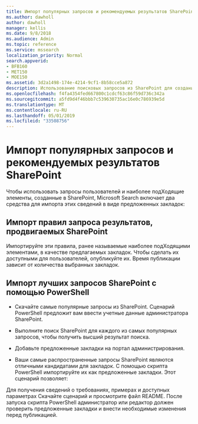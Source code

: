 ```yaml
---
title: Импорт популярных запросов и рекомендуемых результатов SharePoint
ms.author: dawholl
author: dawholl
manager: kellis
ms.date: 9/8/2018
ms.audience: Admin
ms.topic: reference
ms.service: mssearch
localization_priority: Normal
search.appverid:
- BFB160
- MET150
- MOE150
ms.assetid: 3d2a1498-174e-4214-9cf1-8b58cce5a872
description: Использование поисковых запросов из SharePoint для создания результатов работы Microsoft Search
ms.openlocfilehash: f4fa4354fed667800c1cdcf63c86f59d736c342a
ms.sourcegitcommit: a5fd9d4f46bbb7c539630735ac16e0c786939e5d
ms.translationtype: MT
ms.contentlocale: ru-RU
ms.lasthandoff: 05/01/2019
ms.locfileid: "33508756"
---
```

# <a name="import-sharepoint-promoted-results-and-top-queries"></a>Импорт популярных запросов и рекомендуемых результатов SharePoint

Чтобы использовать запросы пользователей и наиболее подХодящие элементы, созданные в SharePoint, Microsoft Search включает два средства для импорта этих сведений в виде предложенных закладок: 
  
## <a name="import-sharepoint-promoted-result-query-rules"></a>Импорт правил запроса результатов, продвигаемых SharePoint

Импортируйте эти правила, ранее называемые наиболее подХодящими элементами, в качестве предлагаемых закладок. Чтобы сделать их доступными для пользователей, опубликуйте их. Время публикации зависит от количества выбранных закладок.
  
## <a name="import-top-sharepoint-queries-using-powershell"></a>Импорт лучших запросов SharePoint с помощью PowerShell

- Скачайте самые популярные запросы из SharePoint. Сценарий PowerShell предложит вам ввести учетные данные администратора SharePoint.
    
- Выполните поиск SharePoint для каждого из самых популярных запросов, чтобы получить высший результат поиска.
    
- Добавьте предложенные закладки на портал администрирования.
    
- Ваши самые распространенные запросы SharePoint являются отличными кандидатами для закладок. С помощью скрипта PowerShell импортируйте их как предложенные закладки. Этот сценарий позволяет:
    
Для получения сведений о требованиях, примерах и доступных параметрах Скачайте сценарий и просмотрите файл README. После запуска скрипта PowerShell администратор или редактор должен проверить предложенные закладки и внести необходимые изменения перед публикацией.

  

